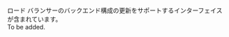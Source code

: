 <Namespace Name="Microsoft.Azure.Management.Network.Fluent.LoadBalancerBackend.Update">
  <Docs>
    <summary>ロード バランサーのバックエンド構成の更新をサポートするインターフェイスが含まれています。</summary> 
    <remarks>To be added.</remarks>
  </Docs>
</Namespace>
